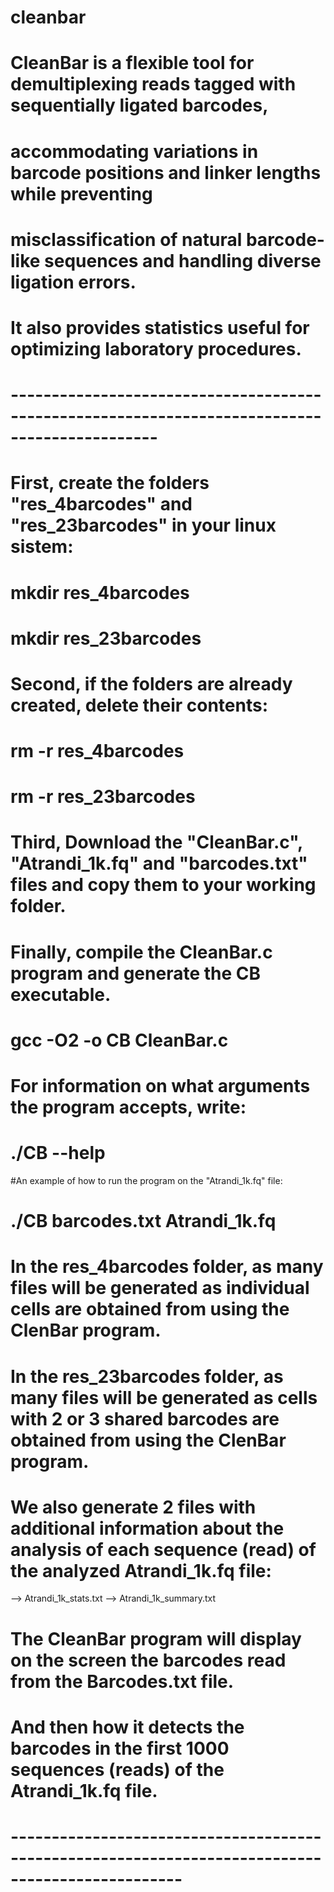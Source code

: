 # cleanbar
# CleanBar is a flexible tool for demultiplexing reads tagged with sequentially ligated barcodes,

# accommodating variations in barcode positions and linker lengths while preventing 

# misclassification of natural barcode-like sequences and handling diverse ligation errors. 

# It also provides statistics useful for optimizing laboratory procedures. 
# ----------------------------------------------------------------------------------------------

# First, create the folders "res_4barcodes" and "res_23barcodes" in your linux sistem:
# mkdir res_4barcodes
# mkdir res_23barcodes

# Second, if the folders are already created, delete their contents:
# rm -r res_4barcodes
# rm -r res_23barcodes

# Third, Download the "CleanBar.c", "Atrandi_1k.fq" and "barcodes.txt" files and copy them to your working folder.

# Finally, compile the CleanBar.c program and generate the CB executable. 
# gcc  -O2 -o CB  CleanBar.c

# For information on what arguments the program accepts, write:
# ./CB  --help

#An example of how to run the program on the "Atrandi_1k.fq" file:
# ./CB  barcodes.txt Atrandi_1k.fq
# In the res_4barcodes folder, as many files will be generated as individual cells are obtained from using the ClenBar program.
# In the res_23barcodes folder, as many files will be generated as cells with 2 or 3 shared barcodes are obtained from using the ClenBar program.
# We also generate 2 files with additional information about the analysis of each sequence (read) of the analyzed Atrandi_1k.fq file:
--> Atrandi_1k_stats.txt
--> Atrandi_1k_summary.txt

# The CleanBar program will display on the screen the barcodes read from the Barcodes.txt file.
# And then how it detects the barcodes in the first 1000 sequences (reads) of the Atrandi_1k.fq file.
# -------------------------------------------------------------------------------------------------
